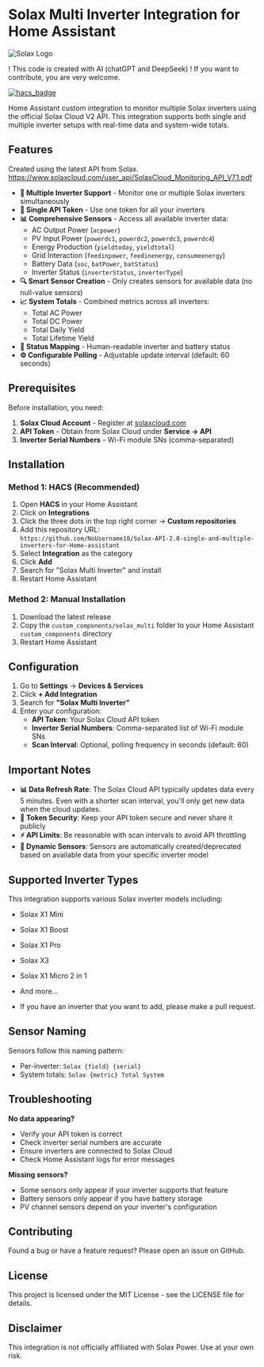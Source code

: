 # Solax Multi Inverter Integration for Home Assistant
![Solax Logo](https://raw.githubusercontent.com/NoUsername10/your-repo/main/custom_components/solax_multi/images/logo.png)

! This code is created with AI (chatGPT and DeepSeek) !
If you want to contribute, you are very welcome.

[![hacs_badge](https://img.shields.io/badge/HACS-Custom-41BDF5.svg)](https://github.com/hacs/integration)

Home Assistant custom integration to monitor multiple Solax inverters using the official Solax Cloud V2 API. This integration supports both single and multiple inverter setups with real-time data and system-wide totals.

## Features

Created using the latest API from Solax.
https://www.solaxcloud.com/user_api/SolaxCloud_Monitoring_API_V7.1.pdf

- **🔢 Multiple Inverter Support** - Monitor one or multiple Solax inverters simultaneously
- **🔐 Single API Token** - Use one token for all your inverters
- **📊 Comprehensive Sensors** - Access all available inverter data:
  - AC Output Power (`acpower`)
  - PV Input Power (`powerdc1`, `powerdc2`, `powerdc3`, `powerdc4`)
  - Energy Production (`yieldtoday`, `yieldtotal`)
  - Grid Interaction (`feedinpower`, `feedinenergy`, `consumeenergy`)
  - Battery Data (`soc`, `batPower`, `batStatus`)
  - Inverter Status (`inverterStatus`, `inverterType`)
- **🔍 Smart Sensor Creation** - Only creates sensors for available data (no null-value sensors)
- **📈 System Totals** - Combined metrics across all inverters:
  - Total AC Power
  - Total DC Power  
  - Total Daily Yield
  - Total Lifetime Yield
- **🎯 Status Mapping** - Human-readable inverter and battery status
- **⚙️ Configurable Polling** - Adjustable update interval (default: 60 seconds)

## Prerequisites

Before installation, you need:
1. **Solax Cloud Account** - Register at [solaxcloud.com](https://www.solaxcloud.com)
2. **API Token** - Obtain from Solax Cloud under **Service → API**
3. **Inverter Serial Numbers** - Wi-Fi module SNs (comma-separated)

## Installation

### Method 1: HACS (Recommended)

1. Open **HACS** in your Home Assistant
2. Click on **Integrations**
3. Click the three dots in the top right corner → **Custom repositories**
4. Add this repository URL:  
   `https://github.com/NoUsername10/Solax-API-2.0-single-and-multiple-inverters-for-Home-assistant`
5. Select **Integration** as the category
6. Click **Add**
7. Search for "Solax Multi Inverter" and install
8. Restart Home Assistant

### Method 2: Manual Installation

1. Download the latest release
2. Copy the `custom_components/solax_multi` folder to your Home Assistant `custom_components` directory
3. Restart Home Assistant

## Configuration

1. Go to **Settings** → **Devices & Services**
2. Click **+ Add Integration**
3. Search for **"Solax Multi Inverter"**
4. Enter your configuration:
   - **API Token**: Your Solax Cloud API token
   - **Inverter Serial Numbers**: Comma-separated list of Wi-Fi module SNs
   - **Scan Interval**: Optional, polling frequency in seconds (default: 60)

## Important Notes

- **📊 Data Refresh Rate**: The Solax Cloud API typically updates data every 5 minutes. Even with a shorter scan interval, you'll only get new data when the cloud updates.
- **🔐 Token Security**: Keep your API token secure and never share it publicly
- **⚡ API Limits**: Be reasonable with scan intervals to avoid API throttling
- **🔧 Dynamic Sensors**: Sensors are automatically created/deprecated based on available data from your specific inverter model

## Supported Inverter Types

This integration supports various Solax inverter models including:
- Solax X1 Mini
- Solax X1 Boost
- Solax X1 Pro  
- Solax X3
- Solax X1 Micro 2 in 1
- And more...

- If you have an inverter that you want to add, please make a pull request.

## Sensor Naming

Sensors follow this naming pattern:
- Per-inverter: `Solax {field} {serial}`
- System totals: `Solax {metric} Total System`

## Troubleshooting

**No data appearing?**
- Verify your API token is correct
- Check inverter serial numbers are accurate
- Ensure inverters are connected to Solax Cloud
- Check Home Assistant logs for error messages

**Missing sensors?**
- Some sensors only appear if your inverter supports that feature
- Battery sensors only appear if you have battery storage
- PV channel sensors depend on your inverter's configuration

## Contributing

Found a bug or have a feature request? Please open an issue on GitHub.

## License

This project is licensed under the MIT License - see the LICENSE file for details.

## Disclaimer

This integration is not officially affiliated with Solax Power. Use at your own risk.
